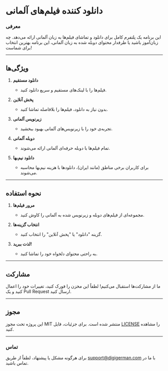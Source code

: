 # دانلود کننده فیلم‌های آلمانی

### **معرفی**
این برنامه یک پلتفرم کامل برای دانلود و تماشای فیلم‌ها به زبان آلمانی ارائه می‌دهد. چه زبان‌آموز باشید یا طرفدار محتوای دوبله شده به زبان آلمانی، این برنامه بهترین انتخاب برای شماست!

---

## **ویژگی‌ها**

1. **دانلود مستقیم**
   - فیلم‌ها را با لینک‌های مستقیم و سریع دانلود کنید.

2. **پخش آنلاین**
   - بدون نیاز به دانلود، فیلم‌ها را بلافاصله تماشا کنید.

3. **زیرنویس آلمانی**
   - تجربه‌ی خود را با زیرنویس‌های آلمانی بهبود ببخشید.

4. **دوبله آلمانی**
   - تمام فیلم‌ها با دوبله حرفه‌ای آلمانی ارائه می‌شوند.

5. **دانلود نیم‌بها**
   - برای کاربران برخی مناطق (مانند ایران)، دانلودها با هزینه نیم‌بها محاسبه می‌شوند.

---

## **نحوه استفاده**

1. **مرور فیلم‌ها**
   - مجموعه‌ای از فیلم‌های دوبله و زیرنویس شده به آلمانی را کاوش کنید.

2. **انتخاب گزینه‌ها**
   - گزینه "دانلود" یا "پخش آنلاین" را انتخاب کنید.

3. **لذت ببرید!**
   - به راحتی محتوای دلخواه خود را تماشا کنید.

---

## **مشارکت**
ما از مشارکت‌ها استقبال می‌کنیم! لطفاً این مخزن را فورک کنید، تغییرات خود را اعمال کنید و یک Pull Request ارسال کنید.

---

## **مجوز**
این پروژه تحت مجوز MIT منتشر شده است. برای جزئیات، فایل [LICENSE](LICENSE) را مشاهده کنید.

---

### **تماس**
برای هرگونه مشکل یا پیشنهاد، لطفاً از طریق [support@digigerman.com](mailto:support@digigerman.com) با ما در تماس باشید.

